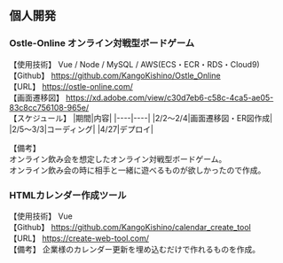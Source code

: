 ## 個人開発

### Ostle-Online オンライン対戦型ボードゲーム

【使用技術】
Vue / Node / MySQL / AWS(ECS・ECR・RDS・Cloud9)  
【Github】
https://github.com/KangoKishino/Ostle_Online  
【URL】
https://ostle-online.com/  
【画面遷移図】
https://xd.adobe.com/view/c30d7eb6-c58c-4ca5-ae05-83c8cc756108-965e/  
【スケジュール】 
|期間|内容|
|----|----|
|2/2〜2/4|画面遷移図・ER図作成|
|2/5〜3/3|コーディング|
|4/27|デプロイ|

【備考】  
オンライン飲み会を想定したオンライン対戦型ボードゲーム。  
オンライン飲み会の時に相手と一緒に遊べるものが欲しかったので作成。  

### HTMLカレンダー作成ツール  

【使用技術】
Vue  
【Github】
https://github.com/KangoKishino/calendar_create_tool  
【URL】
https://create-web-tool.com/  
【備考】
企業様のカレンダー更新を埋め込むだけで作れるものを作成。
